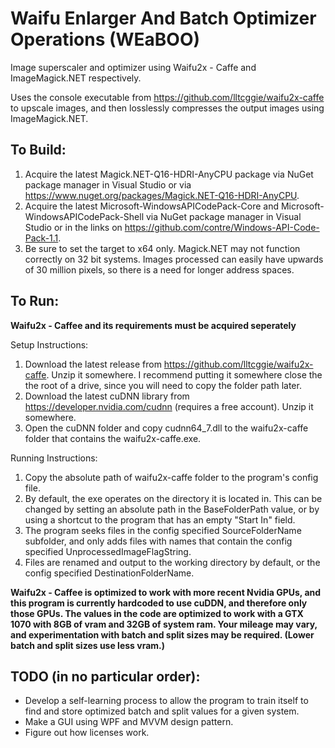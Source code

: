 # Waifu Enlarger And Batch Optimizer Operations (WEaBOO)
Image superscaler and optimizer using Waifu2x - Caffe and ImageMagick.NET respectively.

Uses the console executable from https://github.com/lltcggie/waifu2x-caffe to upscale images,
and then losslessly compresses the output images using ImageMagick.NET.

## To Build:
 1. Acquire the latest Magick.NET-Q16-HDRI-AnyCPU package via NuGet package manager in Visual Studio or via https://www.nuget.org/packages/Magick.NET-Q16-HDRI-AnyCPU.
 2. Acquire the latest Microsoft-WindowsAPICodePack-Core and Microsoft-WindowsAPICodePack-Shell via NuGet package manager in Visual Studio or in the links on https://github.com/contre/Windows-API-Code-Pack-1.1.
 3. Be sure to set the target to x64 only. Magick.NET may not function correctly on 32 bit systems. Images processed can easily have upwards of 30 million pixels, so there is a need for longer address spaces.

## To Run:
__**Waifu2x - Caffee and its requirements must be acquired seperately**__

Setup Instructions:
 1. Download the latest release from https://github.com/lltcggie/waifu2x-caffe. Unzip it somewhere. I recommend putting it somewhere close the the root of a drive, since you will need to copy the folder path later.
 2. Download the latest cuDNN library from https://developer.nvidia.com/cudnn (requires a free account). Unzip it somewhere.
 3. Open the cuDNN folder and copy cudnn64_7.dll to the waifu2x-caffe folder that contains the waifu2x-caffe.exe.

Running Instructions:
 1. Copy the absolute path of waifu2x-caffe folder to the program's config file.
 2. By default, the exe operates on the directory it is located in.
 This can be changed by setting an absolute path in the BaseFolderPath value,
 or by using a shortcut to the program that has an empty "Start In" field.
 3. The program seeks files in the config specified SourceFolderName subfolder,
 and only adds files with names that contain the config specified UnprocessedImageFlagString.
 4. Files are renamed and output to the working directory by default, or the config specified DestinationFolderName.
 

**Waifu2x - Caffee is optimized to work with more recent Nvidia GPUs, and this program is currently hardcoded to use cuDDN, and therefore only those GPUs.
The values in the code are optimized to work with a GTX 1070 with 8GB of vram and 32GB of system ram.
Your mileage may vary, and experimentation with batch and split sizes may be required. (Lower batch and split sizes use less vram.)**



## TODO (in no particular order):
 - Develop a self-learning process to allow the program to train itself to find and store optimized batch and split values for a given system.
 - Make a GUI using WPF and MVVM design pattern.
 - Figure out how licenses work.

